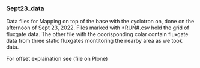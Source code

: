 ### Sept23_data
Data files for Mapping on top of the base with the cyclotron on, done on the afternoon of Sept 23, 2022. Files marked with \*RUN#.csv hold the grid of fluxgate data. The other file with the coorisponding colar contain fluxgate data from three static fluxgates montitoring the nearby area as we took data.

For offset explaination see (file on Plone)
